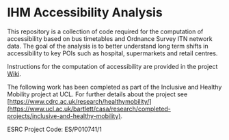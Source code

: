 # IHM Accessibility Analysis

This repository is a collection of code required for the computation of accessibility based on bus timetables and Ordnance Survey ITN network data. The goal of the analysis is to better understand long term shifts in accessibility to key POIs such as hospital, supermarkets and retail centres.

Instructions for the computation of accessibility are provided in the project [Wiki](https://github.com/ESRC-CDRC/ihm_accessibility/wiki).

The following work has been completed as part of the Inclusive and Healthy Mobility project at UCL. For further details about the project see [https://www.cdrc.ac.uk/research/healthymobility/](https://www.ucl.ac.uk/bartlett/casa/research/completed-projects/inclusive-and-healthy-mobility).

ESRC Project Code: ES/P010741/1

